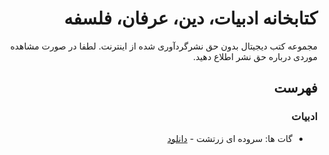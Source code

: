 <div dir="rtl">

# کتابخانه ادبیات، دین، عرفان، فلسفه

مجموعه کتب دیجیتال بدون حق نشرگردآوری شده از اینترنت. لطفا در صورت مشاهده موردی درباره حق نشر اطلاع دهید.

## فهرست

### ادبیات

* گات ها: سروده ای زرتشت - [دانلود](https://github.com/sajjad-shirazy/library/raw/main/%D8%A7%D8%AF%D8%A8%DB%8C%D8%A7%D8%AA/%DA%AF%D8%A7%D8%AA%20%D9%87%D8%A7%20-%20%D8%B3%D8%B1%D9%88%D8%AF%D9%87%20%D9%87%D8%A7%DB%8C%20%D8%B2%D8%B1%D8%AA%D8%B4%D8%AA.pdf)
</div>


